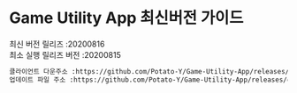 # Game Utility App 최신버전 가이드

최신 버전 릴리즈 :20200816<br>
최소 실행 릴리즈 버전 :20200815<br>
```txt
클라이언트 다운주소 :https://github.com/Potato-Y/Game-Utility-App/releases/download/v1.4.1/UpdateClient.exe입니다.
업데이트 파일 주소 :https://github.com/Potato-Y/Game-Utility-App/releases/download/v1.4.1/Game.Utility.App.exe입니다.
```
